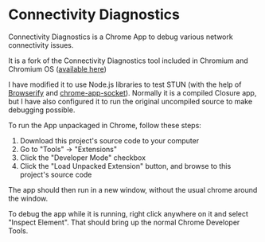 Connectivity Diagnostics
========================

Connectivity Diagnostics is a Chrome App to debug various network connectivity issues.

It is a fork of the Connectivity Diagnostics tool included in Chromium and Chromium OS ([available here](https://chromium.googlesource.com/chromiumos/platform/assets/+/master/connectivity_diagnostics/))

I have modified it to use Node.js libraries to test STUN (with the help of [Browserify](http://browserify.org/) and [chrome-app-socket](https://github.com/feross/chrome-app-socket)).  Normally it is a compiled Closure app, but I have also configured it to run the original uncompiled source to make debugging possible.

To run the App unpackaged in Chrome, follow these steps:
  1. Download this project's source code to your computer
  1. Go to "Tools" -> "Extensions"
  1. Click the "Developer Mode" checkbox
  1. Click the "Load Unpacked Extension" button, and browse to this project's source code

The app should then run in a new window, without the usual chrome around the window.

To debug the app while it is running, right click anywhere on it and select "Inspect Element".  That should bring up the normal Chrome Developer Tools.
